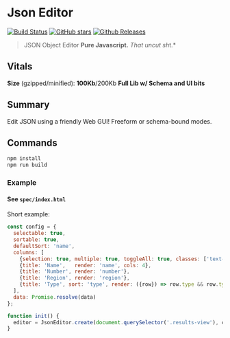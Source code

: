 # Json Editor

[![Build Status](https://travis-ci.org/justsml/json-editor.svg?branch=master)](https://travis-ci.org/justsml/json-editor)
[![GitHub stars](https://img.shields.io/github/stars/justsml/json-editor.svg)](https://github.com/justsml/json-editor/stargazers)
[![Github Releases](https://img.shields.io/github/downloads/justsml/json-editor/latest/total.svg?maxAge=1592000)]()

> JSON Object Editor
**Pure Javascript.**
*That uncut sh*t.*

## Vitals


**Size** (gzipped/minified): **100Kb**/200Kb
**Full Lib w/ Schema and UI bits**

## Summary

Edit JSON using a friendly Web GUI!
Freeform or schema-bound modes.

## Commands

```sh
npm install
npm run build

```

### Example

#### See `spec/index.html`

Short example:

```js
const config = {
  selectable: true,
  sortable: true,
  defaultSort: 'name',
  columns: [
    {selection: true, multiple: true, toggleAll: true, classes: ['text-center', 'tbl-xs-2']},
    {title: 'Name',   render: 'name', cols: 4},
    {title: 'Number', render: 'number'},
    {title: 'Region', render: 'region'},
    {title: 'Type', sort: 'type', render: ({row}) => row.type && row.type.toLowerCase() || 'N/A'},
  ],
  data: Promise.resolve(data)
};

function init() {
  editor = JsonEditor.create(document.querySelector('.results-view'), config)
}

```

